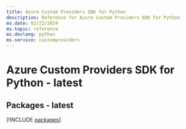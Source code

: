 ```yaml
---
title: Azure Custom Providers SDK for Python
description: Reference for Azure Custom Providers SDK for Python
ms.date: 02/22/2024
ms.topic: reference
ms.devlang: python
ms.service: customproviders
---
```

# Azure Custom Providers SDK for Python - latest
## Packages - latest
[!INCLUDE [packages](custom-providers-index.md)]